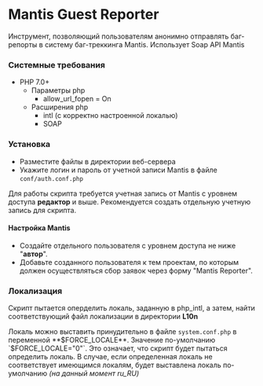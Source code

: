 # Mantis Guest Reporter
Инструмент, позволяющий пользователям анонимно отправлять баг-репорты в систему баг-треккинга Mantis.
Использует Soap API Mantis

### Системные требования
 * PHP 7.0+
   * Параметры php
     * allow_url_fopen = On
   * Расширения php
     * intl (с корректно настроенной локалью)
     * SOAP

### Установка
 * Разместите файлы в директории веб-сервера
 * Укажите логин и пароль от учетной записи Mantis в файле `conf/auth.conf.php`

 Для работы скрипта требуется учетная запись от Mantis с уровнем доступа **редактор** и выше.
 Рекомендуется создать отдельную учетную запись для скрипта.

#### Настройка Mantis
 * Создайте отдельного пользователя с уровнем доступа не ниже "**автор**".
 * Добавьте созданного пользователя к тем проектам, по которым должен осуществляться сбор заявок через форму "Mantis Reporter".

### Локализация
Скрипт пытается оперделить локаль, заданную в php_intl, а затем, найти соответствующий файл локализации в директории **L10n**

Локаль можно выставить принудительно в файле `system.conf.php` в переменной **$FORCE_LOCALE**.
Значение по-умолчанию `$FORCE_LOCALE="0"`. Это означает, что скрипт будет пытаться определить локаль.
В случае, если определенная локаль не соответствует имеющимся локалям, будет выставлена локаль по-умолчанию *(на данный момент ru_RU)*
